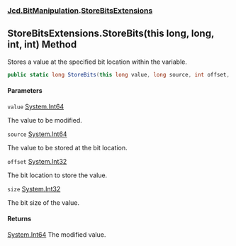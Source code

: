 ### [Jcd.BitManipulation](Jcd.BitManipulation.md 'Jcd.BitManipulation').[StoreBitsExtensions](Jcd.BitManipulation.StoreBitsExtensions.md 'Jcd.BitManipulation.StoreBitsExtensions')

## StoreBitsExtensions.StoreBits(this long, long, int, int) Method

Stores a value at the specified bit location within the variable.

```csharp
public static long StoreBits(this long value, long source, int offset, int size);
```
#### Parameters

<a name='Jcd.BitManipulation.StoreBitsExtensions.StoreBits(thislong,long,int,int).value'></a>

`value` [System.Int64](https://docs.microsoft.com/en-us/dotnet/api/System.Int64 'System.Int64')

The value to be modified.

<a name='Jcd.BitManipulation.StoreBitsExtensions.StoreBits(thislong,long,int,int).source'></a>

`source` [System.Int64](https://docs.microsoft.com/en-us/dotnet/api/System.Int64 'System.Int64')

The value to be stored at the bit location.

<a name='Jcd.BitManipulation.StoreBitsExtensions.StoreBits(thislong,long,int,int).offset'></a>

`offset` [System.Int32](https://docs.microsoft.com/en-us/dotnet/api/System.Int32 'System.Int32')

The bit location to store the value.

<a name='Jcd.BitManipulation.StoreBitsExtensions.StoreBits(thislong,long,int,int).size'></a>

`size` [System.Int32](https://docs.microsoft.com/en-us/dotnet/api/System.Int32 'System.Int32')

The bit size of the value.

#### Returns

[System.Int64](https://docs.microsoft.com/en-us/dotnet/api/System.Int64 'System.Int64')
The modified value.